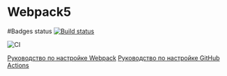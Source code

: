 # Webpack5
#Badges status
[![Build status](https://ci.appveyor.com/api/projects/status/ddscn2qyx1yy0c4v?svg=true)](https://ci.appveyor.com/project/starikna/working-environment)

![CI](https://github.com/starikna/Working-environment/actions/workflows/web.yml/badge.svg)

[Руководство по настройке Webpack](https://webpack.js.org/guides/)
[Руководство по настройке GitHub Actions](https://docs.github.com/en/actions/quickstart)
